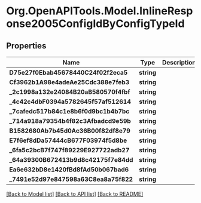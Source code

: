 
# Org.OpenAPITools.Model.InlineResponse2005ConfigIdByConfigTypeId

## Properties

Name | Type | Description | Notes
------------ | ------------- | ------------- | -------------
**D75e27f0Ebab45678440C24f02f2eca5** | **string** |  | [optional] 
**Cf3962b1A98e4adeAe25Cdc388e7feb3** | **string** |  | [optional] 
**_2c1998a132e24084B20aB580570f4fbf** | **string** |  | [optional] 
**_4c42c4dbF0394a5782645f57af512614** | **string** |  | [optional] 
**_7cafedc517b84c1e8b6f0d9bc1b4b7bc** | **string** |  | [optional] 
**_714a918a79354b4f82c3Afbadcd9e59b** | **string** |  | [optional] 
**B1582680Ab7b45d0Ac36B00f82df8e79** | **string** |  | [optional] 
**E7f6ef8dDa57444cB677F03974f5d8be** | **string** |  | [optional] 
**_6fa5c2bcB7f747f89229E927722adb27** | **string** |  | [optional] 
**_64a39300B672413b9d8c42175f7e84dd** | **string** |  | [optional] 
**Ea6e632bD8e1420fBd8fAd50b067bad6** | **string** |  | [optional] 
**_7491e52d97e847598a63C8ea8a75f822** | **string** |  | [optional] 

[[Back to Model list]](../README.md#documentation-for-models)
[[Back to API list]](../README.md#documentation-for-api-endpoints)
[[Back to README]](../README.md)

